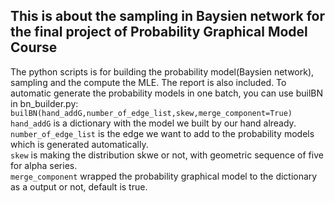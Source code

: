 ## This is about the sampling in Baysien network for the final project of Probability Graphical Model Course
The python scripts is for building the probability model(Baysien network),  sampling and the compute the MLE. The report is also included.
To automatic generate the probability models in one batch, you can use builBN in bn_builder.py:
    ```
    builBN(hand_addG,number_of_edge_list,skew,merge_component=True)
    ```  
```hand_addG``` is a dictionary with the model we built by our hand already.   
```number_of_edge_list``` is the edge we want to add to the probability models which is generated automatically.   
```skew```  is making the distribution skwe or not, with geometric sequence of five for alpha series.   
```merge_component``` wrapped the probability graphical model to the dictionary as a output or not, default is true. 

